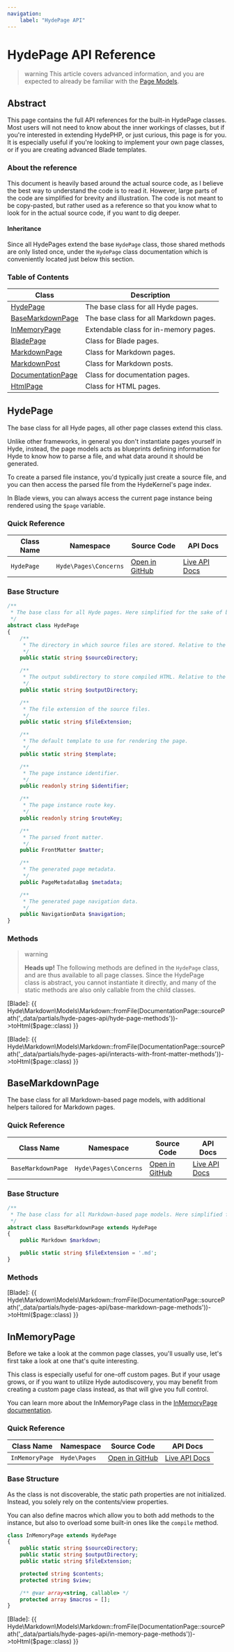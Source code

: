 ```yaml
---
navigation:
    label: "HydePage API"
---
```


# HydePage API Reference

>warning This article covers advanced information, and you are expected to already be familiar with the [Page Models](page-models).


## Abstract

This page contains the full API references for the built-in HydePage classes. Most users will not need to know about
the inner workings of classes, but if you're interested in extending HydePHP, or just curious, this page is for you.
It is especially useful if you're looking to implement your own page classes, or if you are creating advanced Blade templates.

### About the reference

This document is heavily based around the actual source code, as I believe the best way to understand the code is to read it.
However, large parts of the code are simplified for brevity and illustration. The code is not meant to be copy-pasted, but
rather used as a reference so that you know what to look for in the actual source code, if you want to dig deeper.

#### Inheritance

Since all HydePages extend the base `HydePage` class, those shared methods are only listed once,
under the `HydePage` class documentation which is conveniently located just below this section.

### Table of Contents

| Class                                   | Description                            |
|-----------------------------------------|----------------------------------------|
| [HydePage](#hydepage)                   | The base class for all Hyde pages.     |
| [BaseMarkdownPage](#basemarkdownpage)   | The base class for all Markdown pages. |
| [InMemoryPage](#inmemorypage)           | Extendable class for in-memory pages.  |
| [BladePage](#markdownpage)              | Class for Blade pages.                 |
| [MarkdownPage](#markdownpage)           | Class for Markdown pages.              |
| [MarkdownPost](#markdownpost)           | Class for Markdown posts.              |
| [DocumentationPage](#documentationpage) | Class for documentation pages.         |
| [HtmlPage](#htmlpage)                   | Class for HTML pages.                  |


## HydePage

The base class for all Hyde pages, all other page classes extend this class.

Unlike other frameworks, in general you don't instantiate pages yourself in Hyde, instead, the page models acts as
blueprints defining information for Hyde to know how to parse a file, and what data around it should be generated.

To create a parsed file instance, you'd typically just create a source file, and you can then access the parsed file
from the HydeKernel's page index.

In Blade views, you can always access the current page instance being rendered using the `$page` variable.

### Quick Reference

| Class Name | Namespace             | Source Code                                                                                        | API Docs                                                                                                     |
|------------|-----------------------|----------------------------------------------------------------------------------------------------|--------------------------------------------------------------------------------------------------------------|
| `HydePage` | `Hyde\Pages\Concerns` | [Open in GitHub](https://github.com/hydephp/framework/blob/master/src/Pages/Concerns/HydePage.php) | [Live API Docs](https://hydephp.github.io/develop/master/api-docs/classes/Hyde-Pages-Concerns-HydePage.html) |

### Base Structure

```php
/**
 * The base class for all Hyde pages. Here simplified for the sake of brevity.
 */
abstract class HydePage
{
    /**
     * The directory in which source files are stored. Relative to the project root.
     */
    public static string $sourceDirectory;

    /**
     * The output subdirectory to store compiled HTML. Relative to the _site output directory.
     */
    public static string $outputDirectory;

    /**
     * The file extension of the source files.
     */
    public static string $fileExtension;

    /**
     * The default template to use for rendering the page.
     */
    public static string $template;

    /**
     * The page instance identifier.
     */
    public readonly string $identifier;

    /**
     * The page instance route key.
     */
    public readonly string $routeKey;

    /**
     * The parsed front matter.
     */
    public FrontMatter $matter;

    /**
     * The generated page metadata.
     */
    public PageMetadataBag $metadata;

    /**
     * The generated page navigation data.
     */
    public NavigationData $navigation;
}
```

### Methods

>warning <p class="p-2" style="padding-right: 1rem"><strong>Heads up!</strong> The following methods are defined in the <code>HydePage</code> class, and are thus available to all page classes. Since the HydePage class is abstract, you cannot instantiate it directly, and many of the static methods are also only callable from the child classes.</p>

[Blade]: {{ Hyde\Markdown\Models\Markdown::fromFile(DocumentationPage::sourcePath('_data/partials/hyde-pages-api/hyde-page-methods'))->toHtml($page::class) }}

[Blade]: {{ Hyde\Markdown\Models\Markdown::fromFile(DocumentationPage::sourcePath('_data/partials/hyde-pages-api/interacts-with-front-matter-methods'))->toHtml($page::class) }}


## BaseMarkdownPage

The base class for all Markdown-based page models, with additional helpers tailored for Markdown pages.

### Quick Reference

| Class Name         | Namespace             | Source Code                                                                                                | API Docs                                                                                                             |
|--------------------|-----------------------|------------------------------------------------------------------------------------------------------------|----------------------------------------------------------------------------------------------------------------------|
| `BaseMarkdownPage` | `Hyde\Pages\Concerns` | [Open in GitHub](https://github.com/hydephp/framework/blob/master/src/Pages/Concerns/BaseMarkdownPage.php) | [Live API Docs](https://hydephp.github.io/develop/master/api-docs/classes/Hyde-Pages-Concerns-BaseMarkdownPage.html) |

### Base Structure

```php
/**
 * The base class for all Markdown-based page models. Here simplified for the sake of brevity.
 */
abstract class BaseMarkdownPage extends HydePage
{
    public Markdown $markdown;

    public static string $fileExtension = '.md';
}
```

### Methods

[Blade]: {{ Hyde\Markdown\Models\Markdown::fromFile(DocumentationPage::sourcePath('_data/partials/hyde-pages-api/base-markdown-page-methods'))->toHtml($page::class) }}


## InMemoryPage

Before we take a look at the common page classes, you'll usually use, let's first take a look at one that's quite interesting.

This class is especially useful for one-off custom pages. But if your usage grows, or if you want to utilize Hyde
autodiscovery, you may benefit from creating a custom page class instead, as that will give you full control.

You can learn more about the InMemoryPage class in the [InMemoryPage documentation](in-memory-pages).

### Quick Reference

| Class Name     | Namespace    | Source Code                                                                                   | API Docs                                                                                                |
|----------------|--------------|-----------------------------------------------------------------------------------------------|---------------------------------------------------------------------------------------------------------|
| `InMemoryPage` | `Hyde\Pages` | [Open in GitHub](https://github.com/hydephp/framework/blob/master/src/Pages/InMemoryPage.php) | [Live API Docs](https://hydephp.github.io/develop/master/api-docs/classes/Hyde-Pages-InMemoryPage.html) |


### Base Structure

As the class is not discoverable, the static path properties are not initialized. Instead, you solely rely on the contents/view properties.

You can also define macros which allow you to both add methods to the instance, but also to overload some built-in ones like the `compile` method.

```php
class InMemoryPage extends HydePage
{
    public static string $sourceDirectory;
    public static string $outputDirectory;
    public static string $fileExtension;

    protected string $contents;
    protected string $view;

    /** @var array<string, callable> */
    protected array $macros = [];
}
```

[Blade]: {{ Hyde\Markdown\Models\Markdown::fromFile(DocumentationPage::sourcePath('_data/partials/hyde-pages-api/in-memory-page-methods'))->toHtml($page::class) }}
